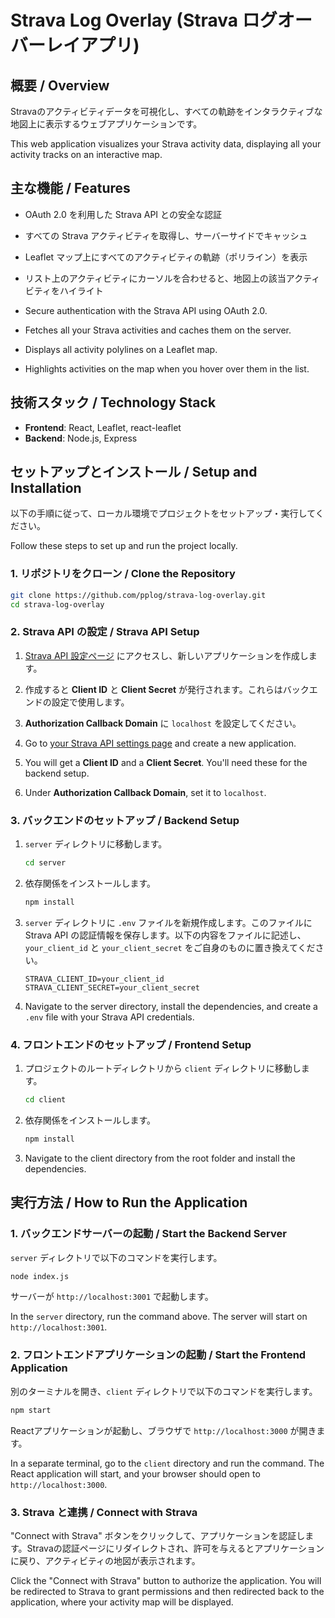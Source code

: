 # Strava Log Overlay (Strava ログオーバーレイアプリ)

## 概要 / Overview

Stravaのアクティビティデータを可視化し、すべての軌跡をインタラクティブな地図上に表示するウェブアプリケーションです。

This web application visualizes your Strava activity data, displaying all your activity tracks on an interactive map.

## 主な機能 / Features

- OAuth 2.0 を利用した Strava API との安全な認証
- すべての Strava アクティビティを取得し、サーバーサイドでキャッシュ
- Leaflet マップ上にすべてのアクティビティの軌跡（ポリライン）を表示
- リスト上のアクティビティにカーソルを合わせると、地図上の該当アクティビティをハイライト

- Secure authentication with the Strava API using OAuth 2.0.
- Fetches all your Strava activities and caches them on the server.
- Displays all activity polylines on a Leaflet map.
- Highlights activities on the map when you hover over them in the list.

## 技術スタック / Technology Stack

- **Frontend**: React, Leaflet, react-leaflet
- **Backend**: Node.js, Express

## セットアップとインストール / Setup and Installation

以下の手順に従って、ローカル環境でプロジェクトをセットアップ・実行してください。

Follow these steps to set up and run the project locally.

### 1. リポジトリをクローン / Clone the Repository

```bash
git clone https://github.com/pplog/strava-log-overlay.git
cd strava-log-overlay
```

### 2. Strava API の設定 / Strava API Setup

1.  [Strava API 設定ページ](https://www.strava.com/settings/api) にアクセスし、新しいアプリケーションを作成します。
2.  作成すると **Client ID** と **Client Secret** が発行されます。これらはバックエンドの設定で使用します。
3.  **Authorization Callback Domain** に `localhost` を設定してください。

1.  Go to [your Strava API settings page](https://www.strava.com/settings/api) and create a new application.
2.  You will get a **Client ID** and a **Client Secret**. You'll need these for the backend setup.
3.  Under **Authorization Callback Domain**, set it to `localhost`.

### 3. バックエンドのセットアップ / Backend Setup

1.  `server` ディレクトリに移動します。
    ```bash
    cd server
    ```

2.  依存関係をインストールします。
    ```bash
    npm install
    ```

3.  `server` ディレクトリに `.env` ファイルを新規作成します。このファイルに Strava API の認証情報を保存します。以下の内容をファイルに記述し、`your_client_id` と `your_client_secret` をご自身のものに置き換えてください。
    ```
    STRAVA_CLIENT_ID=your_client_id
    STRAVA_CLIENT_SECRET=your_client_secret
    ```

1.  Navigate to the server directory, install the dependencies, and create a `.env` file with your Strava API credentials.

### 4. フロントエンドのセットアップ / Frontend Setup

1.  プロジェクトのルートディレクトリから `client` ディレクトリに移動します。
    ```bash
    cd client
    ```

2.  依存関係をインストールします。
    ```bash
    npm install
    ```

1.  Navigate to the client directory from the root folder and install the dependencies.

## 実行方法 / How to Run the Application

### 1. バックエンドサーバーの起動 / Start the Backend Server

`server` ディレクトリで以下のコマンドを実行します。
```bash
node index.js
```
サーバーが `http://localhost:3001` で起動します。

In the `server` directory, run the command above. The server will start on `http://localhost:3001`.

### 2. フロントエンドアプリケーションの起動 / Start the Frontend Application

別のターミナルを開き、`client` ディレクトリで以下のコマンドを実行します。
```bash
npm start
```
Reactアプリケーションが起動し、ブラウザで `http://localhost:3000` が開きます。

In a separate terminal, go to the `client` directory and run the command. The React application will start, and your browser should open to `http://localhost:3000`.

### 3. Strava と連携 / Connect with Strava

"Connect with Strava" ボタンをクリックして、アプリケーションを認証します。Stravaの認証ページにリダイレクトされ、許可を与えるとアプリケーションに戻り、アクティビティの地図が表示されます。

Click the "Connect with Strava" button to authorize the application. You will be redirected to Strava to grant permissions and then redirected back to the application, where your activity map will be displayed.